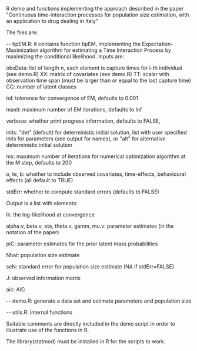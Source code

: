 R demo and functions implementing the approach described in the paper
"Continuous time-interaction processes for population size estimation, 
with an application to drug dealing in Italy"

The files are:

-- tipEM.R: it contains function tipEM, implementing the Expectation-Maximization algorithm for estimating a Time Interaction Process by maximizing the conditional likelihood. Inputs are:

obsData: list of length n, each element is capture times for i-th individual (see demo.R) 
XX: matrix of covariates (see demo.R)
TT: scalar with observation time span (must be larger than or equal to the last capture time)
CC: number of latent classes

tol: tolerance for convergence of EM, defaults to 0.001

maxit: maximum number of EM iterations, defaults to Inf

verbose: whether print progress information, defaults to FALSE,

inits: "det" (default) for deterministic initial solution,
list with user specified inits for parameters (see output for names), or
"alt" for alternative deterministic initial solution

mx: maximum number of iterations for numerical optimization algorithm at the M step, defaults to 200 

o, te, b: whether to include observed covariates, time-effects, behavioural effects (all default to TRUE)

stdErr: whether to compute standard errors (defaults to FALSE)

Output is a list with elements:

lk: the log-likelihood at convergence

alpha.v, beta.v, eta, theta.v, gamm, mu.v: parameter estimates (in the notation of the paper)

piC: parameter estimates for the prior latent mass probabilities

Nhat: population size estimate

seN: standard error for population size estimate (NA if stdErr=FALSE)

J: observed information matrix

aic: AIC 

-- demo.R: generate a data set and estimate parameters and population size 

-- utils.R: internal functions 

Suitable comments are directly included in the demo script in order to illustrate use of the functions in R.

The library(statmod) must be installed in R for the scripts to work. 